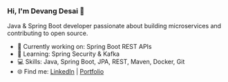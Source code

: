 ### Hi, I'm Devang Desai 👋
Java & Spring Boot developer passionate about building microservices and contributing to open source.  

- 🔭 Currently working on: Spring Boot REST APIs  
- 🌱 Learning: Spring Security & Kafka  
- 💻 Skills: Java, Spring Boot, JPA, REST, Maven, Docker, Git  
- 🌐 Find me: [LinkedIn](https://linkedin.com/in/devang-desai-890267348) | [Portfolio](https://deviontech.in/portfolio)
